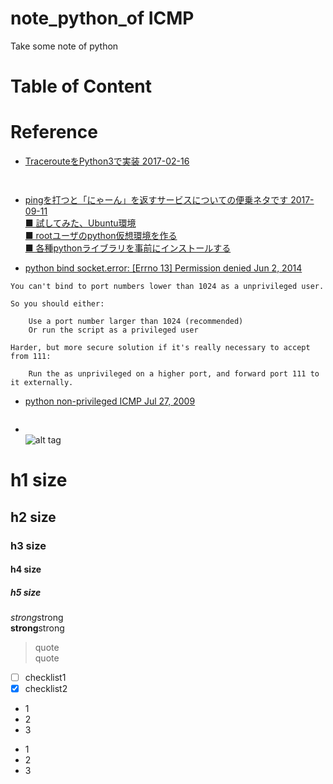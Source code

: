 # note_python_of ICMP
Take some note of python

# Table of Content

# 


# Reference
* [TracerouteをPython3で実装 2017-02-16](https://qiita.com/gandarla/items/df2c5ac3f9f9485e494a)  
```
  
```
* [pingを打つと「にゃーん」を返すサービスについての便乗ネタです 2017-09-11](https://qiita.com/ttsubo/items/0161da24771f5176d8a5)  
[■ 試してみた、Ubuntu環境](https://qiita.com/ttsubo/items/0161da24771f5176d8a5#-%E8%A9%A6%E3%81%97%E3%81%A6%E3%81%BF%E3%81%9Fubuntu%E7%92%B0%E5%A2%83)  
[■ rootユーザのpython仮想環境を作る](https://qiita.com/ttsubo/items/0161da24771f5176d8a5#-root%E3%83%A6%E3%83%BC%E3%82%B6%E3%81%AEpython%E4%BB%AE%E6%83%B3%E7%92%B0%E5%A2%83%E3%82%92%E4%BD%9C%E3%82%8B)  
[■ 各種pythonライブラリを事前にインストールする](https://qiita.com/ttsubo/items/0161da24771f5176d8a5#-%E5%90%84%E7%A8%AEpython%E3%83%A9%E3%82%A4%E3%83%96%E3%83%A9%E3%83%AA%E3%82%92%E4%BA%8B%E5%89%8D%E3%81%AB%E3%82%A4%E3%83%B3%E3%82%B9%E3%83%88%E3%83%BC%E3%83%AB%E3%81%99%E3%82%8B)   

* [python bind socket.error: [Errno 13] Permission denied Jun 2, 2014](https://stackoverflow.com/questions/24001147/python-bind-socket-error-errno-13-permission-denied)  
```
You can't bind to port numbers lower than 1024 as a unprivileged user.

So you should either:

    Use a port number larger than 1024 (recommended)
    Or run the script as a privileged user

Harder, but more secure solution if it's really necessary to accept from 111:

    Run the as unprivileged on a higher port, and forward port 111 to it externally.
```

* [python non-privileged ICMP Jul 27, 2009](https://stackoverflow.com/questions/1189389/python-non-privileged-icmp)  
```

```

* []()  
![alt tag]()

# h1 size

## h2 size

### h3 size

#### h4 size

##### h5 size

*strong*strong  
**strong**strong  

> quote  
> quote

- [ ] checklist1
- [x] checklist2

* 1
* 2
* 3

- 1
- 2
- 3